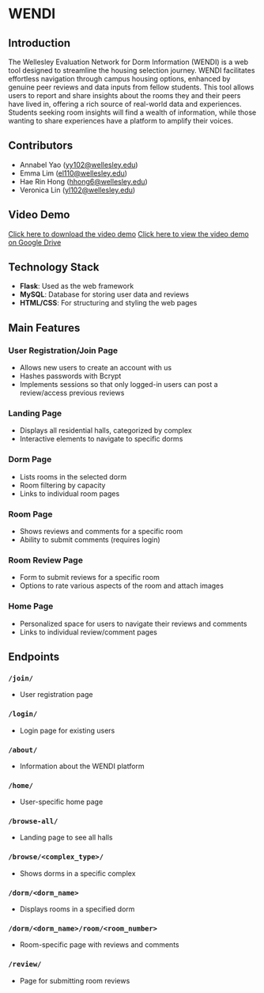 # WENDI

## Introduction
The Wellesley Evaluation Network for Dorm Information (WENDI) is a web tool designed to streamline the housing selection journey. WENDI facilitates effortless navigation through campus housing options, enhanced by genuine peer reviews and data inputs from fellow students. This tool allows users to report and share insights about the rooms they and their peers have lived in, offering a rich source of real-world data and experiences. Students seeking room insights will find a wealth of information, while those wanting to share experiences have a platform to amplify their voices.

## Contributors
- Annabel Yao (yy102@wellesley.edu)
- Emma Lim (el110@wellesley.edu)
- Hae Rin Hong (hhong6@wellesley.edu)
- Veronica Lin (yl102@wellesley.edu)

## Video Demo
[Click here to download the video demo](./WENDI_finalDemo.mp4)
[Click here to view the video demo on Google Drive](https://drive.google.com/drive/folders/14-mplFHYxd89QbULS8cfanUY21xxmupp?usp=sharing)

## Technology Stack
- **Flask**: Used as the web framework
- **MySQL**: Database for storing user data and reviews
- **HTML/CSS**: For structuring and styling the web pages

## Main Features

### User Registration/Join Page
- Allows new users to create an account with us
- Hashes passwords with Bcrypt
- Implements sessions so that only logged-in users can post a review/access previous reviews

### Landing Page
- Displays all residential halls, categorized by complex
- Interactive elements to navigate to specific dorms

### Dorm Page
- Lists rooms in the selected dorm
- Room filtering by capacity
- Links to individual room pages

### Room Page
- Shows reviews and comments for a specific room
- Ability to submit comments (requires login)

### Room Review Page
- Form to submit reviews for a specific room
- Options to rate various aspects of the room and attach images

### Home Page
- Personalized space for users to navigate their reviews and comments
- Links to individual review/comment pages

## Endpoints

### `/join/`
- User registration page

### `/login/`
- Login page for existing users

### `/about/`
- Information about the WENDI platform

### `/home/`
- User-specific home page

### `/browse-all/`
- Landing page to see all halls

### `/browse/<complex_type>/`
- Shows dorms in a specific complex

### `/dorm/<dorm_name>`
- Displays rooms in a specified dorm

### `/dorm/<dorm_name>/room/<room_number>`
- Room-specific page with reviews and comments

### `/review/`
- Page for submitting room reviews

